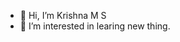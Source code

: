 - 👋 Hi, I’m Krishna M S
- 👀 I’m interested in learing new thing.

<!---
krishna-ms-git/krishna-ms-git is a ✨ special ✨ repository because its `README.md` (this file) appears on your GitHub profile.
You can click the Preview link to take a look at your changes.
--->
